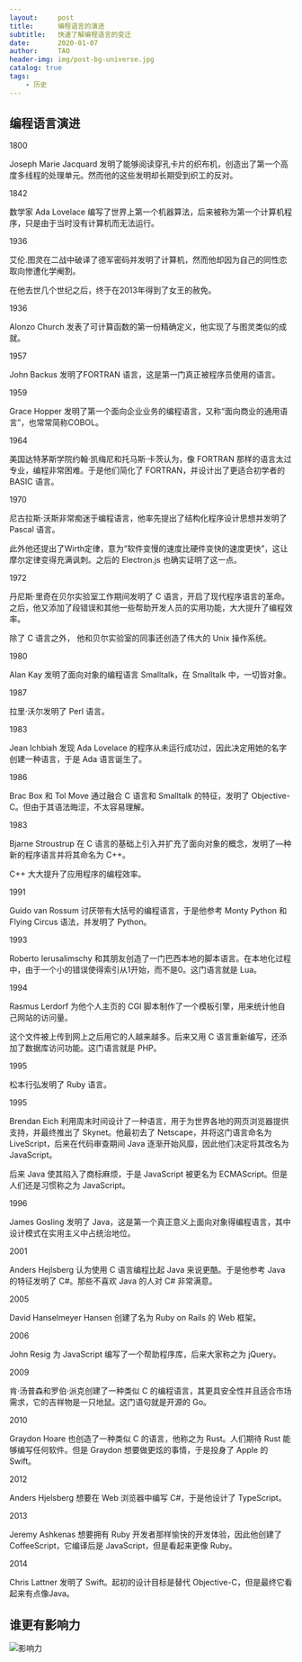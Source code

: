 ```yaml
---
layout:     post
title:      编程语言的演进
subtitle:   快速了解编程语言的变迁
date:       2020-01-07
author:     TAO
header-img: img/post-bg-universe.jpg
catalog: true
tags:
    - 历史
---
```



## 编程语言演进

1800

Joseph Marie Jacquard 发明了能够阅读穿孔卡片的织布机，创造出了第一个高度多线程的处理单元。然而他的这些发明却长期受到织工的反对。

1842

数学家 Ada Lovelace 编写了世界上第一个机器算法，后来被称为第一个计算机程序，只是由于当时没有计算机而无法运行。

1936

艾伦.图灵在二战中破译了德军密码并发明了计算机，然而他却因为自己的同性恋取向惨遭化学阉割。

在他去世几个世纪之后，终于在2013年得到了女王的赦免。

1936

Alonzo Church 发表了可计算函数的第一份精确定义，他实现了与图灵类似的成就。

1957

John Backus 发明了FORTRAN 语言，这是第一门真正被程序员使用的语言。

1959

Grace Hopper 发明了第一个面向企业业务的编程语言，又称“面向商业的通用语言”，也常常简称COBOL。

1964

美国达特茅斯学院约翰·凯梅尼和托马斯·卡茨认为，像 FORTRAN 那样的语言太过专业，编程非常困难。于是他们简化了 FORTRAN，并设计出了更适合初学者的 BASIC 语言。

1970

尼古拉斯·沃斯非常痴迷于编程语言，他率先提出了结构化程序设计思想并发明了 Pascal 语言。

此外他还提出了Wirth定律，意为“软件变慢的速度比硬件变快的速度更快”，这让摩尔定律变得充满讽刺。之后的 Electron.js 也确实证明了这一点。

1972

丹尼斯·里奇在贝尔实验室工作期间发明了 C 语言，开启了现代程序语言的革命。之后，他又添加了段错误和其他一些帮助开发人员的实用功能，大大提升了编程效率。

除了 C 语言之外， 他和贝尔实验室的同事还创造了伟大的 Unix 操作系统。

1980

Alan Kay 发明了面向对象的编程语言 Smalltalk，在 Smalltalk 中，一切皆对象。

1987

拉里·沃尔发明了 Perl 语言。

1983

Jean Ichbiah 发现 Ada Lovelace 的程序从未运行成功过，因此决定用她的名字创建一种语言，于是 Ada 语言诞生了。

1986

Brac Box 和 Tol Move 通过融合 C 语言和 Smalltalk 的特征，发明了 Objective-C。但由于其语法晦涩，不太容易理解。

1983

Bjarne Stroustrup 在 C 语言的基础上引入并扩充了面向对象的概念，发明了—种新的程序语言并将其命名为 C++。

C++ 大大提升了应用程序的编程效率。

1991

Guido van Rossum 讨厌带有大括号的编程语言，于是他参考 Monty Python 和 Flying Circus 语法，并发明了 Python。

1993

Roberto Ierusalimschy 和其朋友创造了一门巴西本地的脚本语言。在本地化过程中，由于一个小的错误使得索引从1开始，而不是0。这门语言就是 Lua。

1994

Rasmus Lerdorf 为他个人主页的 CGI 脚本制作了一个模板引擎，用来统计他自己网站的访问量。

这个文件被上传到网上之后用它的人越来越多。后来又用 C 语言重新编写，还添加了数据库访问功能。这门语言就是 PHP。

1995

松本行弘发明了 Ruby 语言。

1995

Brendan Eich 利用周末时间设计了一种语言，用于为世界各地的网页浏览器提供支持，并最终推出了 Skynet。他最初去了 Netscape，并将这门语言命名为 LiveScript，后来在代码审查期间 Java 逐渐开始风靡，因此他们决定将其改名为 JavaScript。

后来 Java 使其陷入了商标麻烦，于是 JavaScript 被更名为 ECMAScript。但是人们还是习惯称之为 JavaScript。

1996

James Gosling 发明了 Java，这是第一个真正意义上面向对象得编程语言，其中设计模式在实用主义中占统治地位。

2001

Anders Hejlsberg 认为使用 C 语言编程比起 Java 来说更酷。于是他参考 Java 的特征发明了 C#。那些不喜欢 Java 的人对 C# 非常满意。

2005

David Hanselmeyer Hansen 创建了名为 Ruby on Rails 的 Web 框架。

2006

John Resig 为 JavaScript 编写了一个帮助程序库，后来大家称之为 jQuery。

2009

肯·汤普森和罗伯·派克创建了一种类似 C 的编程语言，其更具安全性并且适合市场需求，它的吉祥物是一只地鼠。这门语句就是开源的 Go。

2010

Graydon Hoare 也创造了一种类似 C 的语言，他称之为 Rust。人们期待 Rust 能够编写任何软件。但是 Graydon 想要做更炫的事情，于是投身了 Apple 的 Swift。

2012

Anders Hjelsberg 想要在 Web 浏览器中编写 C#，于是他设计了 TypeScript。

2013

Jeremy Ashkenas 想要拥有 Ruby 开发者那样愉快的开发体验，因此他创建了CoffeeScript，它编译后是 JavaScript，但是看起来更像 Ruby。

2014

Chris Lattner 发明了 Swift。起初的设计目标是替代 Objective-C，但是最终它看起来有点像Java。

## 谁更有影响力
![影响力](~/img/post-content-pl-relate.png)


